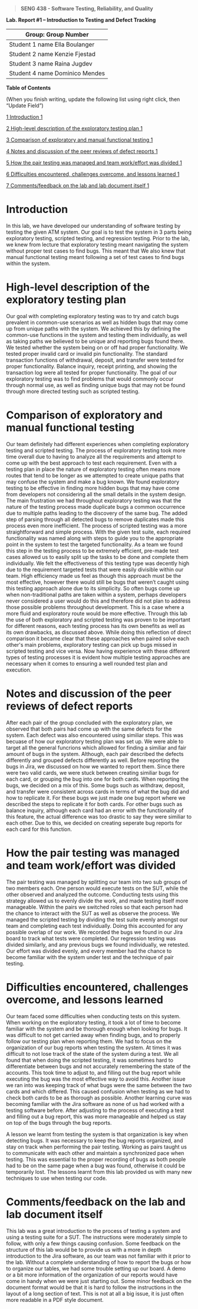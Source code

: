 >   **SENG 438 - Software Testing, Reliability, and Quality**

**Lab. Report \#1 – Introduction to Testing and Defect Tracking**

| Group: Group Number      |
|-----------------|
| Student 1 name    Ella Boulanger            |   
| Student 2 name    Kenzie Fjestad          |   
| Student 3 name    Raina Jugdev           |   
| Student 4 name    Dominico Mendes            |   


**Table of Contents**

(When you finish writing, update the following list using right click, then
“Update Field”)

[1 Introduction	1](#_Toc439194677)

[2 High-level description of the exploratory testing plan	1](#_Toc439194678)

[3 Comparison of exploratory and manual functional testing	1](#_Toc439194679)

[4 Notes and discussion of the peer reviews of defect reports	1](#_Toc439194680)

[5 How the pair testing was managed and team work/effort was
divided	1](#_Toc439194681)

[6 Difficulties encountered, challenges overcome, and lessons
learned	1](#_Toc439194682)

[7 Comments/feedback on the lab and lab document itself	1](#_Toc439194683)

# Introduction

In this lab, we have developed our understanding of software testing by testing the given ATM system. Our goal is to test the system in 3 parts being exploratory testing, scripted testing, and regression testing. Prior to the lab, we knew from lecture that exploratory testing meant navigating the system without proper test cases to find bugs. This meant that We also knew that manual functional testing meant following a set of test cases to find bugs within the system.

# High-level description of the exploratory testing plan

Our goal with completing exploratory testing was to try and catch bugs prevalent in common-use scenarios as well as hidden bugs that may come up from unique paths with the system. We achieved this by defining the common-use functions in the system and testing them individually, as well as taking paths we believed to be unique and reporting bugs found there. We tested whether the system being on or off had proper functionality. We tested proper invalid card or invalid pin functionality. The standard transaction functions of withdrawal, deposit, and transfer were tested for proper functionality. Balance inquiry, receipt printing, and showing the transaction log were all tested for proper functionality. The goal of our exploratory testing was to find problems that would commonly occur through normal use, as well as finding unique bugs that may not be found through more directed testing such as scripted testing.

# Comparison of exploratory and manual functional testing

Our team definitely had different experiences when completing exploratory testing and scripted testing. The process of exploratory testing took more time overall due to having to analyze all the requirements and attempt to come up with the best approach to test each requirement. Even with a testing plan in place the nature of exploratory testing often means more routes that tend to be longer as we attempted to create unique paths that may confuse the system and make a bug known. We found exploratory testing to be effective in finding more hidden bugs that may have come from developers not considering all the small details in the system design. The main frustration we had throughout exploratory testing was that the nature of the testing process made duplicate bugs a common occurrence due to multiple paths leading to the discovery of the same bug. The added step of parsing through all detected bugs to remove duplicates made this process even more inefficient. The process of scripted testing was a more straightforward and simple process. With the given test suite, each required functionality was named along with steps to guide you to the appropriate point in the system to test the targeted functionality. As a team we found this step in the testing process to be extremely efficient, pre-made test cases allowed us to easily split up the tasks to be done and complete them individually. We felt the effectiveness of this testing type was decently high due to the requirement targeted tests that were easily divisible within our team. High efficiency made us feel as though this approach must be the most effective, however there would still be bugs that weren’t caught using this testing approach alone due to its simplicity. So often bugs come up when non-traditional paths are taken within a system, perhaps developers never considered a user would do this and therefore did not plan to address those possible problems throughout development. This is a case where a more fluid and exploratory route would be more effective. Through this lab the use of both exploratory and scripted testing was proven to be important for different reasons, each testing process has its own benefits as well as its own drawbacks, as discussed above. While doing this reflection of direct comparison it became clear that these approaches when paired solve each other's main problems, exploratory testing can pick up bugs missed in scripted testing and vice versa. Now having experience with these different types of testing processes it is evident how multiple testing approaches are necessary when it comes to ensuring a well rounded test plan and execution. 

# Notes and discussion of the peer reviews of defect reports

After each pair of the group concluded with the exploratory plan, we observed that both pairs had come up with the same defects for the system. Each defect was also encountered using similiar steps. This was becuase of how our exploratory testing plan was set up. We were able to target all the general funcrions which allowed for finding a similiar and fair amount of bugs in the system. Although, each pair described the defects differently and grouped defects differently as well. Before reporting the bugs in Jira, we discussed on how we wanted to report them. Since there were two valid cards, we were stuck between creating similiar bugs for each card, or grouping the bug into one for both cards. When reporting the bugs, we decided on a mix of this. Some bugs such as withdraw, deposit, and transfer were consistent across cards in terms of what the bug did and how to replicate it. For these bugs we just made one bug report where we described the steps to replicate it for both cards. For other bugs such as balance inquiry, although each card had an error with the functionality of this feature, the actual difference was too drastic to say they were similiar to each other. Due to this, we decided on creating seperate bug reports for each card for this function.

# How the pair testing was managed and team work/effort was divided 

The pair testing was managed by splitting our team into two sub groups of two members each. One person would execute tests on the SUT, while the other observed and analyzed the outcome. Conducting tests using this strategy allowed us to evenly divide the work, and made testing itself more manageable. Within the pairs we switched roles so that each person had the chance to interact with the SUT as well as observe the process. We managed the scripted testing by dividing the test suite evenly amongst our team and completing each test individually. Doing this accounted for any possible overlap of our work. We recorded the bugs we found in our Jira board to track what tests were completed. Our regression testing was divided similarly, and any previous bugs we found individually, we retested. Our effort was divided evenly, and every member had the chance to become familiar with the system under test and the technique of pair testing.

# Difficulties encountered, challenges overcome, and lessons learned

Our team faced some difficulties when conducting tests on this system. When working on the exploratory testing, it took a lot of time to become familiar with the system and be thorough enough when looking for bugs. It was difficult to not get carried away when finding bugs, and to properly follow our testing plan when reporting them. We had to focus on the organization of our bug reports when testing the system. At times it was difficult to not lose track of the state of the system during a test. We all found that when doing the scripted testing, it was sometimes hard to differentiate between bugs and not accurately remembering the state of the accounts. This took time to adjust to, and filling out the bug report while executing the bug was the most effective way to avoid this. Another issue we ran into was keeping track of what bugs were the same between the two cards and which differed. This caused confusion when testing as we had to check both cards to be as thorough as possible. Another learning curve was becoming familiar with the Jira software as none of us had worked with a testing software before. After adjusting to the process of executing a test and filling out a bug report, this was more manageable and helped us stay on top of the bugs through the bug reports.

A lesson we learnt from testing the system is that organization is key when detecting bugs. It was necessary to keep the bug reports organized, and stay on track when performing the pair testing. Working as pairs taught us to communicate with each other and maintain a synchronized pace when testing. This was essential to the proper recording of bugs as both people had to be on the same page when a bug was found, otherwise it could be temporarily lost. The lessons learnt from this lab provided us with many new techniques to use when testing our code.


# Comments/feedback on the lab and lab document itself

This lab was a great introduction to the process of testing a system and using a testing suite for a SUT. The instructions were moderately simple to follow, with only a few things causing confusion. Some feedback on the structure of this lab would be to provide us with a more in depth introduction to the Jira software, as our team was not familiar with it prior to the lab. Without a complete understanding of how to report the bugs or how to organize our tables, we had some trouble setting up our board. A demo or a bit more information of the organization of our reports would have come in handy when we were just starting out. Some minor feedback on the document format would be that it is hard to follow the instructions in the layout of a long section of text. This is not at all a big issue, it is just often more readable in a PDF style document.
